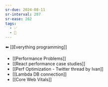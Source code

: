 ```yaml
---
sr-due: 2024-08-11
sr-interval: 207
sr-ease: 262
tags:
  - ✅
  - 🧭
---
```

⬅️ [[Everything programming]]

- [[Performance Problems]]
- [[React performance case studies]]
- [[Perf Optimization - Twitter thread by Ivan]]
- [[Lambda DB connection]]
- [[Core Web Vitals]]

